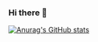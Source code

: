 ### Hi there 👋

<!--
**Tlaeld/Tlaeld** is a ✨ _special_ ✨ repository because its `README.md` (this file) appears on your GitHub profile.

别找了，删了删了，自己用了

Here are some ideas to get you started:

- 🔭 I’m currently working on ...
- 🌱 I’m currently learning ...
- 👯 I’m looking to collaborate on ...
- 🤔 I’m looking for help with ...
- 💬 Ask me about ...
- 📫 How to reach me: ...
- 😄 Pronouns: ...
- ⚡ Fun fact: ...
-->
[![Anurag's GitHub stats](https://github-readme-stats.vercel.app/api?username=Tlaeld)](https://github.com/Tlaeld)

